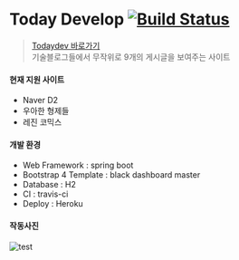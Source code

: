 # Today Develop [![Build Status](https://travis-ci.org/riyenas0925/Today-Develop.svg?branch=develop)](https://travis-ci.org/riyenas0925/Project_Today_Develop)
> [Todaydev 바로가기](http://todaydev.herokuapp.com/)  
> 기술블로그들에서 무작위로 9개의 게시글을 보여주는 사이트

#### 현재 지원 사이트
* Naver D2
* 우아한 형제들
* 레진 코믹스

#### 개발 환경
* Web Framework : spring boot
* Bootstrap 4 Template : black dashboard master
* Database : H2
* CI : travis-ci
* Deploy : Heroku

#### 작동사진
![test](https://user-images.githubusercontent.com/32615702/66967231-3299c680-f0bb-11e9-94c4-1c21959c029d.gif)
